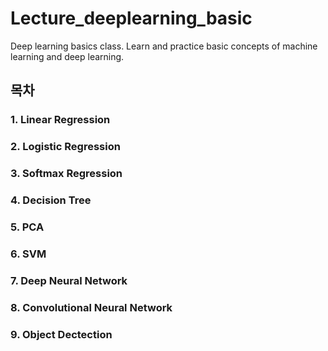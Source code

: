 # Lecture_deeplearning_basic
Deep learning basics class. Learn and practice basic concepts of machine learning and deep learning.

## 목차

### 1. Linear Regression
### 2. Logistic Regression
### 3. Softmax Regression
### 4. Decision Tree
### 5. PCA
### 6. SVM
### 7. Deep Neural Network
### 8. Convolutional Neural Network
### 9. Object Dectection
